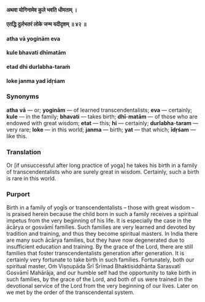 #### अथवा योगिनामेव कुले भवति धीमताम् ।
#### एतद्धि दुर्लभतरं लोके जन्म यदीदृशम् ॥ ४२ ॥

#### atha vā yoginām eva
#### kule bhavati dhīmatām
#### etad dhi durlabha-taraṁ
#### loke janma yad īdṛśam

### Synonyms

**atha** **vā** — or; **yoginām** — of learned transcendentalists; **eva** — certainly; **kule** — in the family; **bhavati** — takes birth; **dhī**-**matām** — of those who are endowed with great wisdom; **etat** — this; **hi** — certainly; **durlabha**-**taram** — very rare; **loke** — in this world; **janma** — birth; **yat** — that which; **īdṛśam** — like this.

### Translation

Or [if unsuccessful after long practice of yoga] he takes his birth in a family of transcendentalists who are surely great in wisdom. Certainly, such a birth is rare in this world.

### Purport

Birth in a family of yogīs or transcendentalists – those with great wisdom – is praised herein because the child born in such a family receives a spiritual impetus from the very beginning of his life. It is especially the case in the ācārya or gosvāmī families. Such families are very learned and devoted by tradition and training, and thus they become spiritual masters. In India there are many such ācārya families, but they have now degenerated due to insufficient education and training. By the grace of the Lord, there are still families that foster transcendentalists generation after generation. It is certainly very fortunate to take birth in such families. Fortunately, both our spiritual master, Oṁ Viṣṇupāda Śrī Śrīmad Bhaktisiddhānta Sarasvatī Gosvāmī Mahārāja, and our humble self had the opportunity to take birth in such families, by the grace of the Lord, and both of us were trained in the devotional service of the Lord from the very beginning of our lives. Later on we met by the order of the transcendental system.
